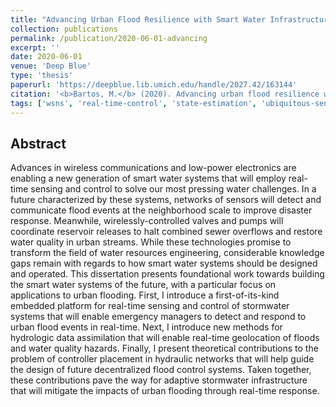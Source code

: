 ```yaml
---
title: "Advancing Urban Flood Resilience with Smart Water Infrastructure"
collection: publications
permalink: /publication/2020-06-01-advancing
excerpt: ''
date: 2020-06-01
venue: 'Deep Blue'
type: 'thesis'
paperurl: 'https://deepblue.lib.umich.edu/handle/2027.42/163144'
citation: '<b>Bartos, M.</b> (2020). Advancing urban flood resilience with smart water infrastructure. Ph.D. Dissertation.' 
tags: ['wsns', 'real-time-control', 'state-estimation', 'ubiquitous-sensing']
---
```


## Abstract

Advances in wireless communications and low-power electronics are enabling a new generation of smart water systems that will employ real-time sensing and control to solve our most pressing water challenges. In a future characterized by these systems, networks of sensors will detect and communicate flood events at the neighborhood scale to improve disaster response. Meanwhile, wirelessly-controlled valves and pumps will coordinate reservoir releases to halt combined sewer overflows and restore water quality in urban streams. While these technologies promise to transform the field of water resources engineering, considerable knowledge gaps remain with regards to how smart water systems should be designed and operated. This dissertation presents foundational work towards building the smart water systems of the future, with a particular focus on applications to urban flooding. First, I introduce a first-of-its-kind embedded platform for real-time sensing and control of stormwater systems that will enable emergency managers to detect and respond to urban flood events in real-time. Next, I introduce new methods for hydrologic data assimilation that will enable real-time geolocation of floods and water quality hazards. Finally, I present theoretical contributions to the problem of controller placement in hydraulic networks that will help guide the design of future decentralized flood control systems. Taken together, these contributions pave the way for adaptive stormwater infrastructure that will mitigate the impacts of urban flooding through real-time response.
